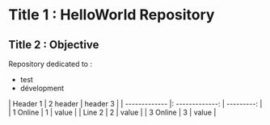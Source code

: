 Title 1 : HelloWorld Repository
==
Title 2 : Objective
-
Repository dedicated to :
* test
* dévelopment

| Header 1      |     2 header    |   header 3 |
| ------------- |: -------------: | ---------: |
| 1 Online      |        1        |      value |
| Line 2        |        2        |      value |
| 3 Online      |        3        |      value |

